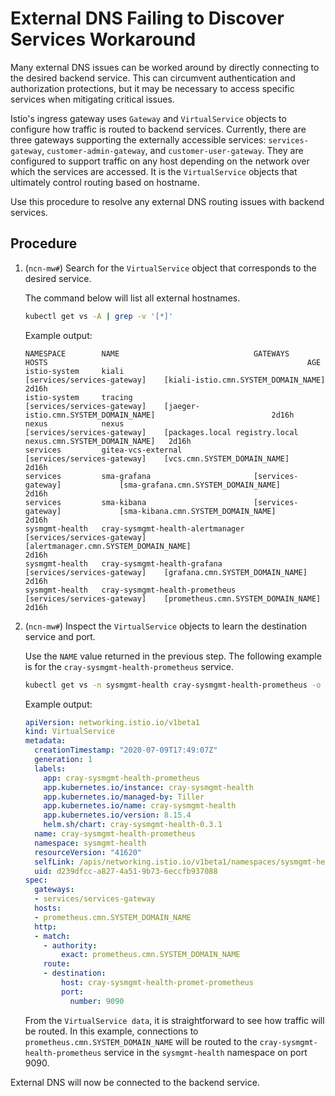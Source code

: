# External DNS Failing to Discover Services Workaround

Many external DNS issues can be worked around by directly connecting to the desired backend service. This can circumvent authentication and authorization protections,
but it may be necessary to access specific services when mitigating critical issues.

Istio's ingress gateway uses `Gateway` and `VirtualService` objects to configure how traffic is routed to backend services. Currently, there are three gateways supporting the externally
accessible services: `services-gateway`, `customer-admin-gateway`, and `customer-user-gateway`. They are configured to support traffic on any host depending on the network over which the
services are accessed. It is the `VirtualService` objects that ultimately control routing based on hostname.

Use this procedure to resolve any external DNS routing issues with backend services.

## Procedure

1. (`ncn-mw#`) Search for the `VirtualService` object that corresponds to the desired service.

    The command below will list all external hostnames.

    ```bash
    kubectl get vs -A | grep -v '[*]'
    ```

    Example output:

    ```text
    NAMESPACE        NAME                              GATEWAYS                       HOSTS                                                          AGE
    istio-system     kiali                             [services/services-gateway]    [kiali-istio.cmn.SYSTEM_DOMAIN_NAME]                           2d16h
    istio-system     tracing                           [services/services-gateway]    [jaeger-istio.cmn.SYSTEM_DOMAIN_NAME]                          2d16h
    nexus            nexus                             [services/services-gateway]    [packages.local registry.local nexus.cmn.SYSTEM_DOMAIN_NAME]   2d16h
    services         gitea-vcs-external                [services/services-gateway]    [vcs.cmn.SYSTEM_DOMAIN_NAME]                                   2d16h
    services         sma-grafana                       [services-gateway]             [sma-grafana.cmn.SYSTEM_DOMAIN_NAME]                           2d16h
    services         sma-kibana                        [services-gateway]             [sma-kibana.cmn.SYSTEM_DOMAIN_NAME]                            2d16h
    sysmgmt-health   cray-sysmgmt-health-alertmanager  [services/services-gateway]    [alertmanager.cmn.SYSTEM_DOMAIN_NAME]                          2d16h
    sysmgmt-health   cray-sysmgmt-health-grafana       [services/services-gateway]    [grafana.cmn.SYSTEM_DOMAIN_NAME]                               2d16h
    sysmgmt-health   cray-sysmgmt-health-prometheus    [services/services-gateway]    [prometheus.cmn.SYSTEM_DOMAIN_NAME]                            2d16h
    ```

1. (`ncn-mw#`) Inspect the `VirtualService` objects to learn the destination service and port.

    Use the `NAME` value returned in the previous step. The following example is for the `cray-sysmgmt-health-prometheus` service.

    ```bash
    kubectl get vs -n sysmgmt-health cray-sysmgmt-health-prometheus -o yaml
    ```

    Example output:

    ```yaml
    apiVersion: networking.istio.io/v1beta1
    kind: VirtualService
    metadata:
      creationTimestamp: "2020-07-09T17:49:07Z"
      generation: 1
      labels:
        app: cray-sysmgmt-health-prometheus
        app.kubernetes.io/instance: cray-sysmgmt-health
        app.kubernetes.io/managed-by: Tiller
        app.kubernetes.io/name: cray-sysmgmt-health
        app.kubernetes.io/version: 8.15.4
        helm.sh/chart: cray-sysmgmt-health-0.3.1
      name: cray-sysmgmt-health-prometheus
      namespace: sysmgmt-health
      resourceVersion: "41620"
      selfLink: /apis/networking.istio.io/v1beta1/namespaces/sysmgmt-health/virtualservices/cray-sysmgmt-health-prometheus
      uid: d239dfcc-a827-4a51-9b73-6eccfb937088
    spec:
      gateways:
      - services/services-gateway
      hosts:
      - prometheus.cmn.SYSTEM_DOMAIN_NAME
      http:
      - match:
        - authority:
            exact: prometheus.cmn.SYSTEM_DOMAIN_NAME
        route:
        - destination:
            host: cray-sysmgmt-health-promet-prometheus
            port:
              number: 9090
    ```

    From the `VirtualService data`, it is straightforward to see how traffic will be routed. In this example, connections to `prometheus.cmn.SYSTEM_DOMAIN_NAME` will be routed to the
    `cray-sysmgmt-health-prometheus` service in the `sysmgmt-health` namespace on port 9090.

External DNS will now be connected to the backend service.
